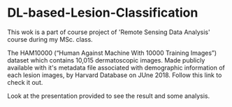 # DL-based-Lesion-Classification
This wok is a part of course project of 'Remote Sensing Data Analysis' course during my MSc. class.

The	HAM10000	(“Human	Against	Machine	With	10000	Training	Images”) dataset which contains 10,015 dermatoscopic images. 
Made publicly available with it's metadata file associated with demographic information of each lesion images,
by Harvard Database on JUne 2018. Follow this link to check it out.

Look at the presentation provided to see the result and some analysis.
